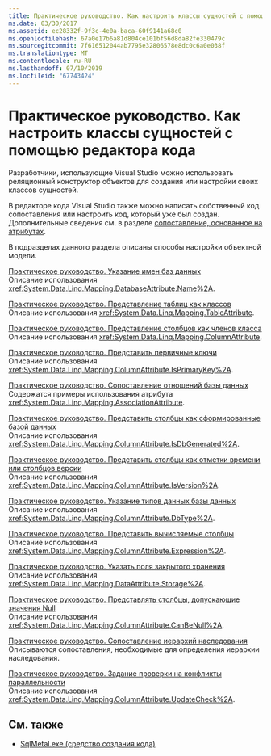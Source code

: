 ```yaml
---
title: Практическое руководство. Как настроить классы сущностей с помощью редактора кода
ms.date: 03/30/2017
ms.assetid: ec28332f-9f3c-4e0a-baca-60f9141a68c0
ms.openlocfilehash: 67a0e17b6a81d804ce101bf56d8da82fe330479c
ms.sourcegitcommit: 7f616512044ab7795e32806578e8dc0c6a0e038f
ms.translationtype: MT
ms.contentlocale: ru-RU
ms.lasthandoff: 07/10/2019
ms.locfileid: "67743424"
---
```

# <a name="how-to-customize-entity-classes-by-using-the-code-editor"></a>Практическое руководство. Как настроить классы сущностей с помощью редактора кода
Разработчики, использующие Visual Studio можно использовать реляционный конструктор объектов для создания или настройки своих классов сущностей.  
  
 В редакторе кода Visual Studio также можно написать собственный код сопоставления или настроить код, который уже был создан. Дополнительные сведения см. в разделе [сопоставление, основанное на атрибутах](../../../../../../docs/framework/data/adonet/sql/linq/attribute-based-mapping.md).  
  
 В подразделах данного раздела описаны способы настройки объектной модели.  
  
 [Практическое руководство. Указание имен баз данных](../../../../../../docs/framework/data/adonet/sql/linq/how-to-specify-database-names.md)  
 Описание использования <xref:System.Data.Linq.Mapping.DatabaseAttribute.Name%2A>.  
  
 [Практическое руководство. Представление таблиц как классов](../../../../../../docs/framework/data/adonet/sql/linq/how-to-represent-tables-as-classes.md)  
 Описание использования <xref:System.Data.Linq.Mapping.TableAttribute>.  
  
 [Практическое руководство. Представление столбцов как членов класса](../../../../../../docs/framework/data/adonet/sql/linq/how-to-represent-columns-as-class-members.md)  
 Описание использования <xref:System.Data.Linq.Mapping.ColumnAttribute>.  
  
 [Практическое руководство. Представить первичные ключи](../../../../../../docs/framework/data/adonet/sql/linq/how-to-represent-primary-keys.md)  
 Описание использования <xref:System.Data.Linq.Mapping.ColumnAttribute.IsPrimaryKey%2A>.  
  
 [Практическое руководство. Сопоставление отношений базы данных](../../../../../../docs/framework/data/adonet/sql/linq/how-to-map-database-relationships.md)  
 Содержатся примеры использования атрибута <xref:System.Data.Linq.Mapping.AssociationAttribute>.  
  
 [Практическое руководство. Представить столбцы как сформированные базой данных](../../../../../../docs/framework/data/adonet/sql/linq/how-to-represent-columns-as-database-generated.md)  
 Описание использования <xref:System.Data.Linq.Mapping.ColumnAttribute.IsDbGenerated%2A>.  
  
 [Практическое руководство. Представить столбцы как отметки времени или столбцов версии](../../../../../../docs/framework/data/adonet/sql/linq/how-to-represent-columns-as-timestamp-or-version-columns.md)  
 Описание использования <xref:System.Data.Linq.Mapping.ColumnAttribute.IsVersion%2A>.  
  
 [Практическое руководство. Указание типов данных базы данных](../../../../../../docs/framework/data/adonet/sql/linq/how-to-specify-database-data-types.md)  
 Описание использования <xref:System.Data.Linq.Mapping.ColumnAttribute.DbType%2A>.  
  
 [Практическое руководство. Представить вычисляемые столбцы](../../../../../../docs/framework/data/adonet/sql/linq/how-to-represent-computed-columns.md)  
 Описание использования <xref:System.Data.Linq.Mapping.ColumnAttribute.Expression%2A>.  
  
 [Практическое руководство. Указать поля закрытого хранения](../../../../../../docs/framework/data/adonet/sql/linq/how-to-specify-private-storage-fields.md)  
 Описание использования <xref:System.Data.Linq.Mapping.DataAttribute.Storage%2A>.  
  
 [Практическое руководство. Представлять столбцы, допускающие значения Null](../../../../../../docs/framework/data/adonet/sql/linq/how-to-represent-columns-as-allowing-null-values.md)  
 Описание использования <xref:System.Data.Linq.Mapping.ColumnAttribute.CanBeNull%2A>.  
  
 [Практическое руководство. Сопоставление иерархий наследования](../../../../../../docs/framework/data/adonet/sql/linq/how-to-map-inheritance-hierarchies.md)  
 Описываются сопоставления, необходимые для определения иерархии наследования.  
  
 [Практическое руководство. Задание проверки на конфликты параллельности](../../../../../../docs/framework/data/adonet/sql/linq/how-to-specify-concurrency-conflict-checking.md)  
 Описание использования <xref:System.Data.Linq.Mapping.ColumnAttribute.UpdateCheck%2A>.  
  
## <a name="see-also"></a>См. также

- [SqlMetal.exe (средство создания кода)](../../../../../../docs/framework/tools/sqlmetal-exe-code-generation-tool.md)
